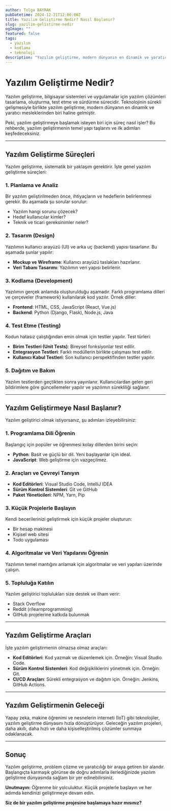 ```yaml
---
author: Tolga BAYRAK
pubDatetime: 2024-12-21T12:00:00Z
title: Yazılım Geliştirme Nedir? Nasıl Başlanır?
slug: yazilim-gelistirme-nedir
ogImage: ""
featured: false
tags:
  - yazılım
  - kodlama
  - teknoloji
description: "Yazılım geliştirme, modern dünyanın en dinamik ve yaratıcı alanlarından biridir. Bu rehberde, yazılım geliştirme süreçlerini ve temellerini keşfedin!"
---
```


# Yazılım Geliştirme Nedir?  

Yazılım geliştirme, bilgisayar sistemleri ve uygulamalar için yazılım çözümleri tasarlama, oluşturma, test etme ve sürdürme sürecidir. Teknolojinin sürekli gelişmesiyle birlikte yazılım geliştirme, modern dünyanın en dinamik ve yaratıcı mesleklerinden biri haline gelmiştir.  

Peki, yazılım geliştirmeye başlamak isteyen biri için süreç nasıl işler? Bu rehberde, yazılım geliştirmenin temel yapı taşlarını ve ilk adımları keşfedeceksiniz.

---

## Yazılım Geliştirme Süreçleri  

Yazılım geliştirme, sistematik bir yaklaşım gerektirir. İşte genel yazılım geliştirme süreçleri:

### 1. **Planlama ve Analiz**  

Bir yazılım geliştirilmeden önce, ihtiyaçların ve hedeflerin belirlenmesi gerekir. Bu aşamada şu sorular sorulur:  
- Yazılım hangi sorunu çözecek?  
- Hedef kullanıcılar kimler?  
- Teknik ve ticari gereksinimler neler?  

### 2. **Tasarım (Design)**  

Yazılımın kullanıcı arayüzü (UI) ve arka uç (backend) yapısı tasarlanır. Bu aşamada şunlar yapılır:  
- **Mockup ve Wireframe**: Kullanıcı arayüzü taslakları hazırlanır.  
- **Veri Tabanı Tasarımı**: Yazılımın veri yapısı belirlenir.  

### 3. **Kodlama (Development)**  

Yazılımın gerçek anlamda oluşturulduğu aşamadır. Farklı programlama dilleri ve çerçeveler (framework) kullanılarak kod yazılır. Örnek diller:  
- **Frontend**: HTML, CSS, JavaScript (React, Vue.js)  
- **Backend**: Python (Django, Flask), Node.js, Java  

### 4. **Test Etme (Testing)**  

Kodun hatasız çalıştığından emin olmak için testler yapılır. Test türleri:  
- **Birim Testleri (Unit Tests)**: Bireysel fonksiyonlar test edilir.  
- **Entegrasyon Testleri**: Farklı modüllerin birlikte çalışması test edilir.  
- **Kullanıcı Kabul Testleri**: Son kullanıcı perspektifinden testler yapılır.

### 5. **Dağıtım ve Bakım**  

Yazılım testlerden geçtikten sonra yayınlanır. Kullanıcılardan gelen geri bildirimlere göre güncellemeler yapılır ve yazılımın sürekliliği sağlanır.  

---

## Yazılım Geliştirmeye Nasıl Başlanır?  

Yazılım geliştirici olmak istiyorsanız, şu adımları izleyebilirsiniz:

### 1. **Programlama Dili Öğrenin**  
Başlangıç için popüler ve öğrenmesi kolay dillerden birini seçin:  
- **Python**: Basit ve güçlü bir dil. Yeni başlayanlar için ideal.  
- **JavaScript**: Web geliştirme için vazgeçilmez.  

### 2. **Araçları ve Çevreyi Tanıyın**  
- **Kod Editörleri**: Visual Studio Code, IntelliJ IDEA  
- **Sürüm Kontrol Sistemleri**: Git ve GitHub  
- **Paket Yöneticileri**: NPM, Yarn, Pip  

### 3. **Küçük Projelerle Başlayın**  
Kendi becerilerinizi geliştirmek için küçük projeler oluşturun:  
- Bir hesap makinesi  
- Kişisel web sitesi  
- Todo uygulaması  

### 4. **Algoritmalar ve Veri Yapılarını Öğrenin**  
Yazılımın temel mantığını anlamak için algoritmalar ve veri yapıları üzerinde çalışın.  

### 5. **Topluluğa Katılın**  
Yazılım geliştirici toplulukları size destek ve ilham verir:  
- Stack Overflow  
- Reddit (r/learnprogramming)  
- GitHub projelerine katkıda bulunmak  

---

## Yazılım Geliştirme Araçları  

İşte yazılım geliştirmenin olmazsa olmaz araçları:  

- **Kod Editörleri**: Kod yazmak ve düzenlemek için. Örneğin: Visual Studio Code.  
- **Sürüm Kontrol Sistemleri**: Kod değişikliklerini yönetmek için. Örneğin: Git.  
- **CI/CD Araçları**: Sürekli entegrasyon ve dağıtım için. Örneğin: Jenkins, GitHub Actions.  

---

## Yazılım Geliştirmenin Geleceği  

Yapay zeka, makine öğrenimi ve nesnelerin interneti (IoT) gibi teknolojiler, yazılım geliştirme dünyasını hızla dönüştürüyor. Geleceğin yazılım projeleri, daha akıllı, daha hızlı ve daha kişiselleştirilmiş çözümler sunmaya odaklanacak.  

---

## Sonuç  

Yazılım geliştirme, problem çözme ve yaratıcılığı bir araya getiren bir alandır. Başlangıçta karmaşık görünse de doğru adımlarla ilerlediğinizde yazılım geliştirme dünyasında sağlam bir yer edinebilirsiniz.  

**Unutmayın:** Öğrenme bir yolculuktur. Küçük projelerle başlayın ve her adımda kendinizi geliştirmeye devam edin.  

**Siz de bir yazılım geliştirme projesine başlamaya hazır mısınız?**
